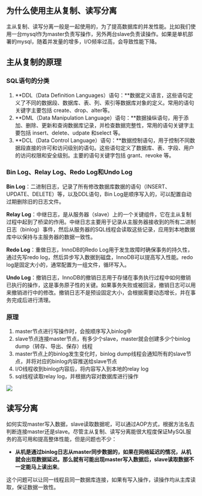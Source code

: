 ## 为什么使用主从复制、读写分离

主从复制、读写分离一般是一起使用的，为了提高数据库的并发性能。比如我们使用一台mysql作为master负责写操作，另外两台slave负责读操作。如果是单机部署的mysql，随着并发量的增多，I/O频率过高，会导致性能下降。

## 主从复制的原理

### SQL语句的分类

1. **DDL（Data Definition Languages）语句：**数据定义语言，这些语句定义了不同的数据段、数据库、表、列、索引等数据库对象的定义。常用的语句关键字主要包括 create、drop、alter等。
2. **DML（Data Manipulation Language）语句：**数据操纵语句，用于添加、删除、更新和查询数据库记录，并检查数据完整性，常用的语句关键字主要包括 insert、delete、udpate 和select 等。
3. **DCL（Data Control Language）语句：**数据控制语句，用于控制不同数据段直接的许可和访问级别的语句。这些语句定义了数据库、表、字段、用户的访问权限和安全级别。主要的语句关键字包括 grant、revoke 等。

### Bin Log、Relay Log、Redo Log和Undo Log

**Bin Log**：二进制日志，记录了所有修改数据库数据的语句（INSERT、UPDATE、DELETE）等，以及DDL语句，Bin Log是顺序写入的，可以配置自动过期删除旧的日志文件。

**Relay Log**：中继日志，是从服务器（slave）上的一个关键组件，它在主从复制过程中起到了桥梁的作用。中继日志主要用于记录从主服务器接收到的所有二进制日志（binlog）事件，然后从服务器的SQL线程会读取这些记录，应用到本地数据库中以保持与主服务器的数据一致性。

**Redo Log**：重做日志，InnoDB的Redo Log用于发生故障时确保事务的持久性，通过先写redo log，然后异步写入数据到磁盘，InnoDB可以提高写入性能。redo log是固定大小的，通常配置为一组文件，循环写入。

**Undo Log**：撤销日志，InnoDB的撤销日志用于存储在事务执行过程中如何撤销已执行的操作，这是事务原子性的关键。如果事务失败或被回滚，撤销日志可以用来撤销进行中的修改。撤销日志不是预设固定大小，会根据需要动态增长，并在事务完成后进行清理。

### 原理

1. master节点进行写操作时，会按顺序写入binlog中
2. slave节点连接master节点，有多少个slave，master就会创建多少个binlog dump（转存、导出、保存）线程
3. master节点上的binlog发生变化时，binlog dump线程会通知所有的slave节点，并将对应的binlog内容推送给slave节点
4. I/O线程收到binlog内容后，将内容写入到本地的relay log
5. sql线程读取relay log，并根据内容对数据库进行操作

<img src="https://segmentfault.com/img/remote/1460000023775516">

## 读写分离

如何实现master写入数据，slave读取数据呢，可以通过AOP方式，根据方法名去判断连接master还是slave。尽管主从复制、读写分离能很大程度保证MySQL服务的高可用和提高整体性能，但是问题也不少：

- **从机是通过binlog日志从master同步数据的，如果在网络延迟的情况，从机就会出现数据延迟。那么就有可能出现master写入数据后，slave读取数据不一定能马上读出来**。

这个问题可以让同一线程且同一数据库连接，如果有写入操作，读操作均从主库读取，保证数据一致性。